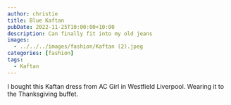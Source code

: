```yaml
---
author: christie
title: Blue Kaftan
pubDate: 2022-11-25T10:00:00+10:00
description: Can finally fit into my old jeans
images:
  - ../../../images/fashion/Kaftan (2).jpeg
categories: [fashion]
tags:
  - Kaftan
---
```


I bought this Kaftan dress from AC Girl in Westfield Liverpool. Wearing it to the Thanksgiving buffet.
